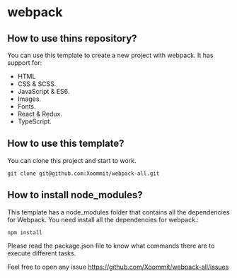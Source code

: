 # webpack

## How to use thins repository?

You can use this template to create a new project with webpack.
It has support for:
- HTML 
- CSS & SCSS.
- JavaScript & ES6.
- Images.
- Fonts.
- React & Redux.
- TypeScript.
## How to use this template?

You can clone this project and start to work.
```	
git clone git@github.com:Xoommit/webpack-all.git
```
## How to install node_modules?

This template has a node_modules folder that contains all the dependencies for Webpack. 
You need install all the dependencies for webpack.:
```
npm install
```

Please read the package.json file to know what commands there are to execute different tasks.

Feel free to open any issue https://github.com/Xoommit/webpack-all/issues

